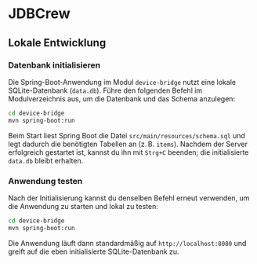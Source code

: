 # JDBCrew

## Lokale Entwicklung

### Datenbank initialisieren

Die Spring-Boot-Anwendung im Modul `device-bridge` nutzt eine lokale SQLite-Datenbank (`data.db`).
Führe den folgenden Befehl im Modulverzeichnis aus, um die Datenbank und das Schema anzulegen:

```bash
cd device-bridge
mvn spring-boot:run
```

Beim Start liest Spring Boot die Datei `src/main/resources/schema.sql` und legt dadurch die benötigten
Tabellen an (z. B. `items`). Nachdem der Server erfolgreich gestartet ist, kannst du ihn mit `Strg+C`
beenden; die initialisierte `data.db` bleibt erhalten.

### Anwendung testen

Nach der Initialisierung kannst du denselben Befehl erneut verwenden, um die Anwendung zu starten
und lokal zu testen:

```bash
cd device-bridge
mvn spring-boot:run
```

Die Anwendung läuft dann standardmäßig auf `http://localhost:8080` und greift auf die eben
initialisierte SQLite-Datenbank zu.
